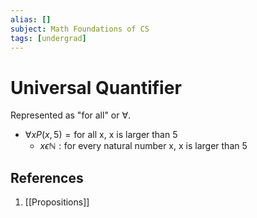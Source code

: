 ```yaml
---
alias: []
subject: Math Foundations of CS
tags: [undergrad]
---
```

# Universal Quantifier



Represented as "for all" or $\forall$.

- $\forall x P(x,5) = \text{for all x, x is larger than 5}$
	- $x \epsilon \mathbb{N}: \text{for every natural number x, x is larger than 5}$

## References
1. [[Propositions]]